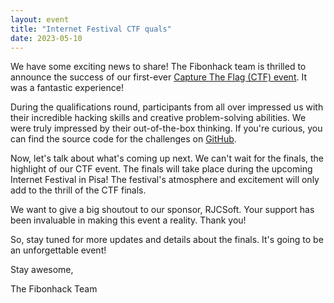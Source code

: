 ```yaml
---
layout: event
title: "Internet Festival CTF quals"
date: 2023-05-10
---
```


We have some exciting news to share! The Fibonhack team is thrilled to announce the success of our first-ever [Capture The Flag (CTF) event](https://ctftime.org/event/1855/). It was a fantastic experience!

During the qualifications round, participants from all over impressed us with their incredible hacking skills and creative problem-solving abilities. We were truly impressed by their out-of-the-box thinking. If you're curious, you can find the source code for the challenges on [GitHub](https://github.com/fibonhack/ifctf-2023-quals-challs).

Now, let's talk about what's coming up next. We can't wait for the finals, the highlight of our CTF event. The finals will take place during the upcoming Internet Festival in Pisa! The festival's atmosphere and excitement will only add to the thrill of the CTF finals. 

We want to give a big shoutout to our sponsor, RJCSoft. Your support has been invaluable in making this event a reality. Thank you!

So, stay tuned for more updates and details about the finals. It's going to be an unforgettable event!

Stay awesome,

The Fibonhack Team
